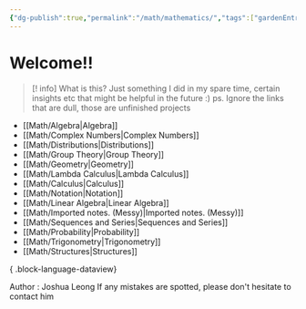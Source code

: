 ```yaml
---
{"dg-publish":true,"permalink":"/math/mathematics/","tags":["gardenEntry"]}
---
```


# Welcome!!

> [! info] What is this?
> Just something I did in my spare time, certain insights etc that might be helpful in the future :)  ps. Ignore the links that are dull, those are unfinished projects

- [[Math/Algebra\|Algebra]]
- [[Math/Complex Numbers\|Complex Numbers]]
- [[Math/Distributions\|Distributions]]
- [[Math/Group Theory\|Group Theory]]
- [[Math/Geometry\|Geometry]]
- [[Math/Lambda Calculus\|Lambda Calculus]]
- [[Math/Calculus\|Calculus]]
- [[Math/Notation\|Notation]]
- [[Math/Linear Algebra\|Linear Algebra]]
- [[Math/Imported notes. (Messy)\|Imported notes. (Messy)]]
- [[Math/Sequences and Series\|Sequences and Series]]
- [[Math/Probability\|Probability]]
- [[Math/Trigonometry\|Trigonometry]]
- [[Math/Structures\|Structures]]

{ .block-language-dataview}

Author : Joshua Leong
If any mistakes are spotted, please don't hesitate to contact him